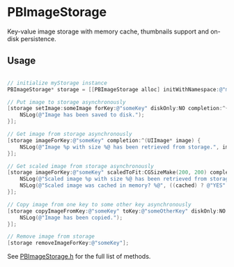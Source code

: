 # PBImageStorage

Key-value image storage with memory cache, thumbnails support and on-disk persistence.

## Usage

```objective-c

// initialize myStorage instance
PBImageStorage* storage = [[PBImageStorage alloc] initWithNamespace:@"myStorage"];

// Put image to storage asynchronously
[storage setImage:someImage forKey:@"someKey" diskOnly:NO completion:^{
	NSLog(@"Image has been saved to disk.");
}];

// Get image from storage asynchronously
[storage imageForKey:@"someKey" completion:^(UIImage* image) {
	NSLog(@"Image %p with size %@ has been retrieved from storage.", image, NSStringFromCGSize(image.size));
}];

// Get scaled image from storage asynchronously
[storage imageForKey:@"someKey" scaledToFit:CGSizeMake(200, 200) completion:^(BOOL cached, UIImage* image) {
	NSLog(@"Scaled image %p with size %@ has been retrieved from storage.", image, NSStringFromCGSize(image.size));
	NSLog(@"Scaled image was cached in memory? %@", ((cached) ? @"YES" : @"NO"));
}];

// Copy image from one key to some other key asynchronously
[storage copyImageFromKey:@"someKey" toKey:@"someOtherKey" diskOnly:NO completion:^{
	NSLog(@"Image has been copied.");
}];

// Remove image from storage
[storage removeImageForKey:@"someKey"];
```

See [PBImageStorage.h](https://github.com/pronebird/PBImageStorage/blob/master/PBImageStorage.h) for the full list of methods.
